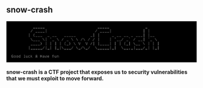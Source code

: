 ## snow-crash

![Snowcrash](./SnowCrash.png)

**snow-crash is a CTF project that exposes us to security vulnerabilities that we must exploit to move forward.**